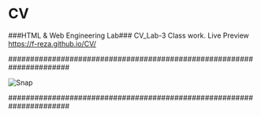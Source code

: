 # CV
###HTML &amp; Web Engineering Lab### 
   CV_Lab-3 Class work.
Live Preview https://f-reza.github.io/CV/

######################################################################

![Snap](https://user-images.githubusercontent.com/75982069/113330129-39b0a500-9340-11eb-9e05-ed11dc207721.png)

######################################################################
